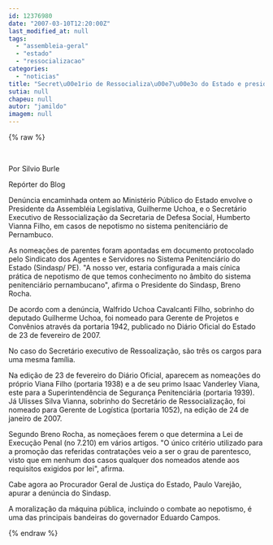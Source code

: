 ```yaml
---
id: 12376980
date: "2007-03-10T12:20:00Z"
last_modified_at: null
tags:
  - "assembleia-geral"
  - "estado"
  - "ressocializacao"
categories:
  - "noticias"
title: "Secret\u00e1rio de Ressocializa\u00e7\u00e3o do Estado e presidente da Assembl\u00e9ia acusados de nepostismo"
sutia: null
chapeu: null
autor: "jamildo"
imagem: null
---
```

{% raw %}
<p>&nbsp;</p>
<p>Por Silvio Burle</p>
<p>Rep&oacute;rter do Blog</p>
<p>Den&uacute;ncia encaminhada ontem ao Minist&eacute;rio P&uacute;blico do Estado envolve o Presidente da Assembl&eacute;ia Legislativa, Guilherme Uchoa, e o Secret&aacute;rio Executivo de Ressocializa&ccedil;&atilde;o da Secretaria de Defesa Social, Humberto Vianna Filho, em casos de nepotismo no sistema penitenci&aacute;rio de Pernambuco.</p>
<p>As nomea&ccedil;&otilde;es de parentes foram apontadas em documento protocolado pelo Sindicato dos Agentes e Servidores no Sistema Penitenci&aacute;rio do Estado (Sindasp/ PE). "A nosso ver, estaria configurada a mais c&iacute;nica pr&aacute;tica de nepotismo de que temos conhecimento no &acirc;mbito do sistema penitenci&aacute;rio pernambucano", afirma o Presidente do Sindasp, Breno Rocha.</p>
<p>De acordo com a den&uacute;ncia, Walfrido Uchoa Cavalcanti Filho, sobrinho do deputado Guilherme Uchoa, foi nomeado para Gerente de Projetos e Conv&ecirc;nios atrav&eacute;s da portaria 1942, publicado no Di&aacute;rio Oficial do Estado de 23 de fevereiro de 2007.</p>
<p>No caso do Secret&aacute;rio executivo de Ressoaliza&ccedil;&atilde;o, s&atilde;o tr&ecirc;s os cargos para uma mesma fam&iacute;lia.</p>
<p>Na edi&ccedil;&atilde;o de 23 de fevereiro do Di&aacute;rio Oficial, aparecem as nomea&ccedil;&otilde;es do pr&oacute;prio Viana Filho (portaria 1938) e a de seu primo Isaac Vanderley Viana, este para a Superintend&ecirc;ncia de Seguran&ccedil;a Penitenci&aacute;ria (portaria 1939). J&aacute; Ulisses Silva Vianna, sobrinho do Secret&aacute;rio de Ressocializa&ccedil;&atilde;o, foi nomeado para Gerente de Log&iacute;stica (portaria 1052), na edi&ccedil;&atilde;o de 24 de janeiro de 2007.</p>
<p>Segundo Breno Rocha, as nome&ccedil;&atilde;oes ferem o que determina a Lei de Execu&ccedil;&atilde;o Penal (no 7.210) em v&aacute;rios artigos. "O &uacute;nico crit&eacute;rio utilizado para a promo&ccedil;&atilde;o das referidas contrata&ccedil;&otilde;es veio a ser o grau de parentesco, visto que em nenhum dos casos qualquer dos nomeados atende aos requisitos exigidos por lei", afirma.</p>
<p>Cabe agora ao Procurador Geral de Justi&ccedil;a do Estado, Paulo Varej&atilde;o, apurar a den&uacute;ncia do Sindasp.</p>
<p>A moraliza&ccedil;&atilde;o da m&aacute;quina p&uacute;blica, incluindo o combate ao nepotismo, &eacute; uma das principais bandeiras do governador Eduardo Campos.</p>
{% endraw %}